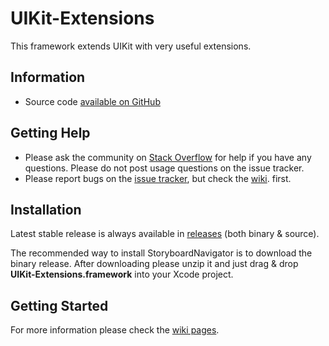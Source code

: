 # UIKit-Extensions

This framework extends UIKit with very useful extensions.

## Information

* Source code [available on GitHub](https://github.com/MobileToolkit/UIKit-Extensions)

## Getting Help

* Please ask the community on [Stack Overflow](http://stackoverflow.com/) for help if you have any questions. Please do not post usage questions on the issue tracker.
* Please report bugs on the [issue tracker](https://github.com/MobileToolkit/UIKit-Extensions/issues), but check the [wiki](https://github.com/MobileToolkit/UIKit-Extensions/wiki). first.

## Installation

Latest stable release is always available in [releases](https://github.com/MobileToolkit/UIKit-Extensions/releases) (both binary & source).

The recommended way to install StoryboardNavigator is to download the binary release.
After downloading please unzip it and just drag & drop **UIKit-Extensions.framework** into your Xcode project.

## Getting Started

For more information please check the [wiki pages](https://github.com/MobileToolkit/UIKit-Extensions/wiki).
